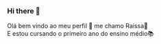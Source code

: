 ### Hi there 👋
Olá bem vindo ao meu perfil 💝
me chamo Raissa🥰  
E estou cursando o primeiro ano do ensino médio📚
